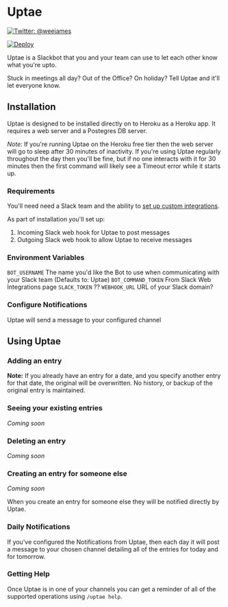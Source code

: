 # Uptae

[![Twitter: @weejames](https://img.shields.io/badge/contact-@weejames-blue.svg?style=flat)](https://twitter.com/weejames)

[![Deploy](https://www.herokucdn.com/deploy/button.svg)](https://heroku.com/deploy)

Uptae is a Slackbot that you and your team can use to let each other know what you're upto.

Stuck in meetings all day? Out of the Office?  On holiday? Tell Uptae and it'll let everyone know.

## Installation

Uptae is designed to be installed directly on to Heroku as a Heroku app.  It requires a web server and a Postegres DB server.

*Note:* If you're running Uptae on the Heroku free tier then the web server will go to sleep after 30 minutes of inactivity.  If you're using Uptae regularly throughout the day then you'll be fine, but if no one interacts with it for 30 minutes then the first command will likely see a Timeout error while it starts up.

### Requirements

You'll need need a Slack team and the ability to [set up custom integrations](https://slack.com/apps/manage/custom-integrations).

As part of installation you'll set up:

1. Incoming Slack web hook for Uptae to post messages
2. Outgoing Slack web hook to allow Uptae to receive messages

### Environment Variables

`BOT_USERNAME` The name you'd like the Bot to use when communicating with your Slack team (Defaults to: Uptae)
`BOT_COMMAND_TOKEN` From Slack Web Integrations page
`SLACK_TOKEN` ??
`WEBHOOK_URL` URL of your Slack domain?

### Configure Notifications

Uptae will send a message to your configured channel

## Using Uptae

### Adding an entry

**Note:** If you already have an entry for a date, and you specify another entry for that date, the original will be overwritten.  No history, or backup of the original entry is maintained.

### Seeing your existing entries

_Coming soon_

### Deleting an entry

_Coming soon_

### Creating an entry for someone else

_Coming soon_

When you create an entry for someone else they will be notified directly by Uptae.

### Daily Notifications

If you've configured the Notifications from Uptae, then each day it will post a message to your chosen channel detailing all of the entries for today and for tomorrow.

### Getting Help

Once Uptae is in one of your channels you can get a reminder of all of the supported operations using `/uptae help`.
